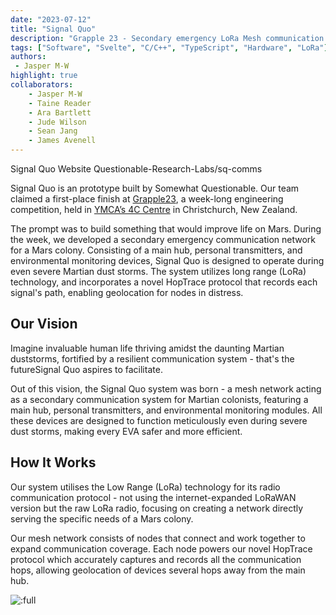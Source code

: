 ```yaml
---
date: "2023-07-12"
title: "Signal Quo"
description: "Grapple 23 - Secondary emergency LoRa Mesh communication network designed for Mars."
tags: ["Software", "Svelte", "C/C++", "TypeScript", "Hardware", "LoRa"]
authors:
 - Jasper M-W
highlight: true
collaborators:
    - Jasper M-W
    - Taine Reader
    - Ara Bartlett
    - Jude Wilson
    - Sean Jang
    - James Avenell
---
```


<script lang="ts">
    import MarkdownLink from "$md/MarkdownLink.svelte";
</script>

<MarkdownLink href="https://signalquo.qrl.nz/" color="#434f91">Signal Quo Website</MarkdownLink>
<MarkdownLink href="https://github.com/Questionable-Research-Labs/sq-comms">Questionable-Research-Labs/sq-comms</MarkdownLink>

Signal Quo is an prototype built by Somewhat Questionable. Our team claimed a first-place finish at [Grapple23](https://ymcachch.org.nz/grapple/), a week-long engineering competition, held in [YMCA’s 4C Centre](https://4c.nz/) in Christchurch, New Zealand.

The prompt was to build something that would improve life on Mars. During the week, we developed a secondary emergency communication network for a Mars colony. Consisting of a main hub, personal transmitters, and environmental monitoring devices, Signal Quo is designed to operate during even severe Martian dust storms. The system utilizes long range (LoRa) technology, and incorporates a novel HopTrace protocol that records each signal's path, enabling geolocation for nodes in distress.

## Our Vision
Imagine invaluable human life thriving amidst the daunting Martian duststorms, fortified by a resilient communication system - that's the futureSignal Quo aspires to facilitate.

Out of this vision, the Signal Quo system was born - a mesh network acting as a secondary communication system for Martian colonists, featuring a main hub, personal transmitters, and environmental monitoring modules. All these devices are designed to function meticulously even during severe dust storms, making every EVA safer and more efficient.

## How It Works
Our system utilises the Low Range (LoRa) technology for its radio communication protocol - not using the internet-expanded LoRaWAN version but the raw LoRa radio, focusing on creating a network directly serving the specific needs of a Mars colony.

Our mesh network consists of nodes that connect and work together to expand communication coverage. Each node powers our novel HopTrace protocol which accurately captures and records all the communication hops, allowing geolocation of devices several hops away from the main hub.

![:full](./photoGallary/)